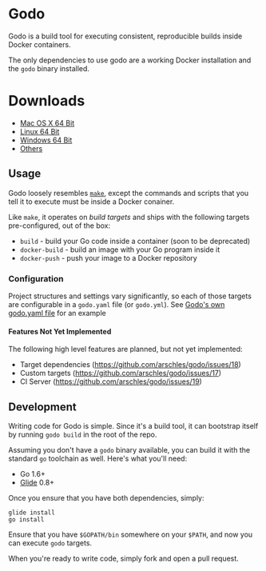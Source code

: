# Godo

Godo is a build tool for executing consistent, reproducible builds inside Docker containers.

The only dependencies to use godo are a working Docker installation and the `godo` binary installed.

# Downloads

- [Mac OS X 64 Bit](https://github.com/arschles/godo/releases/download/v0.3.0/godo_darwin_amd64)
- [Linux 64 Bit](https://github.com/arschles/godo/releases/download/v0.3.0/godo_linux_amd64)
- [Windows 64 Bit](https://github.com/arschles/godo/releases/download/v0.3.0/godo_windows_amd64.exe)
- [Others](https://github.com/arschles/godo/releases/tag/v0.3.0)

## Usage

Godo loosely resembles [`make`](https://www.gnu.org/software/make/), except the commands and scripts that you tell it to execute must be inside a Docker conainer.

Like `make`, it operates on _build targets_ and ships with the following targets pre-configured, out of the box:

- `build` - build your Go code inside a container (soon to be deprecated)
- `docker-build` - build an image with your Go program inside it
- `docker-push` - push your image to a Docker repository

### Configuration

Project structures and settings vary significantly, so each of those targets are configurable in a `godo.yaml` file (or `godo.yml`). See [Godo's own godo.yaml file](https://github.com/arschles/godo/blob/master/godo.yaml) for an example

#### Features Not Yet Implemented

The following high level features are planned, but not yet implemented:

- Target dependencies (https://github.com/arschles/godo/issues/18)
- Custom targets (https://github.com/arschles/godo/issues/17)
- CI Server (https://github.com/arschles/godo/issues/19)

## Development

Writing code for Godo is simple. Since it's a build tool, it can bootstrap itself by running `godo build` in the root of the repo.

Assuming you don't have a `godo` binary available, you can build it with the standard `go` toolchain as well. Here's what you'll need:

- Go 1.6+
- [Glide](https://github.com/Masterminds/glide) 0.8+

Once you ensure that you have both dependencies, simply:

```console
glide install
go install
```

Ensure that you have `$GOPATH/bin` somewhere on your `$PATH`, and now you can execute `godo` targets.

When you're ready to write code, simply fork and open a pull request.
